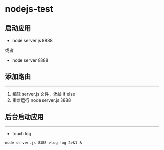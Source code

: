 # nodejs-test


## 启动应用

* node server.js 8888

 或者


* node server 8888

## 添加路由
***
1. 编辑 server.js 文件，添加 if else
2. 重新运行 node server.js 8888
   
## 后台启动应用
***
* touch log 
```
node server.js 8888 >log log 2>&1 &
```

